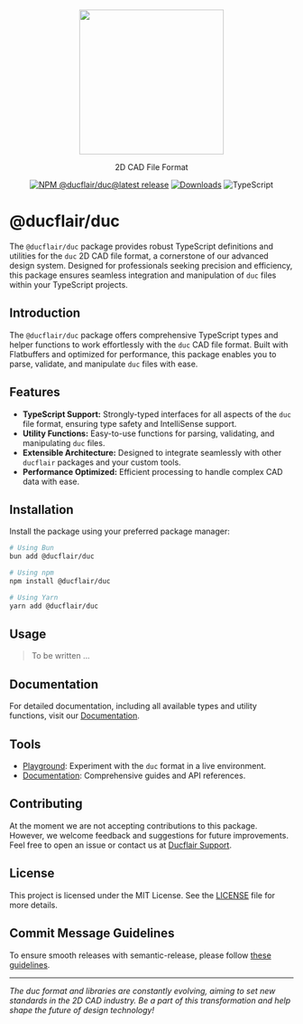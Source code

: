 <p align="center">
  <br/>
  <a href="https://duc.ducflair.com" target="_blank"><img width="256px" src="https://ducflair-public.s3.eu-west-2.amazonaws.com/duc/duc-extended.png" /></a>
  <p align="center">2D CAD File Format</p>
  <p align="center" style="align: center;">
    <a href="https://github.com/ducflair/duc/releases"><img src="https://img.shields.io/npm/v/@ducflair/duc/latest?style=round-square&label=latest%20stable" alt="NPM @ducflair/duc@latest release" /></a>
    <a href="https://www.npmtrends.com/@ducflair/duc"><img src="https://img.shields.io/npm/dm/@ducflair/duc?style=round-square&color=salmon" alt="Downloads" /></a>
    <img src="https://shields.io/badge/TypeScript-3178C6?logo=TypeScript&logoColor=fff&style=round-square" alt="TypeScript" />
  </p>
</p>


# @ducflair/duc

The `@ducflair/duc` package provides robust TypeScript definitions and utilities for the `duc` 2D CAD file format, a cornerstone of our advanced design system. Designed for professionals seeking precision and efficiency, this package ensures seamless integration and manipulation of `duc` files within your TypeScript projects.


## Introduction

The `@ducflair/duc` package offers comprehensive TypeScript types and helper functions to work effortlessly with the `duc` CAD file format. Built with Flatbuffers and optimized for performance, this package enables you to parse, validate, and manipulate `duc` files with ease.

## Features

- **TypeScript Support:** Strongly-typed interfaces for all aspects of the `duc` file format, ensuring type safety and IntelliSense support.
- **Utility Functions:** Easy-to-use functions for parsing, validating, and manipulating `duc` files.
- **Extensible Architecture:** Designed to integrate seamlessly with other `ducflair` packages and your custom tools.
- **Performance Optimized:** Efficient processing to handle complex CAD data with ease.

## Installation

Install the package using your preferred package manager:

```bash
# Using Bun
bun add @ducflair/duc

# Using npm
npm install @ducflair/duc

# Using Yarn
yarn add @ducflair/duc
```

## Usage
> To be written ...

## Documentation

For detailed documentation, including all available types and utility functions, visit our [Documentation](https://duc.ducflair.com).

## Tools

- [Playground](https://ducflair.com/core): Experiment with the `duc` format in a live environment.
- [Documentation](https://duc.ducflair.com): Comprehensive guides and API references.

## Contributing

At the moment we are not accepting contributions to this package. However, we welcome feedback and suggestions for future improvements. Feel free to open an issue or contact us at [Ducflair Support](https://www.ducflair.com/support).

## License

This project is licensed under the MIT License. See the [LICENSE](./LICENSE) file for more details.


## Commit Message Guidelines

To ensure smooth releases with semantic-release, please follow [these guidelines](https://semantic-release.gitbook.io/semantic-release#how-does-it-work).

---

*The duc format and libraries are constantly evolving, aiming to set new standards in the 2D CAD industry. Be a part of this transformation and help shape the future of design technology!*
